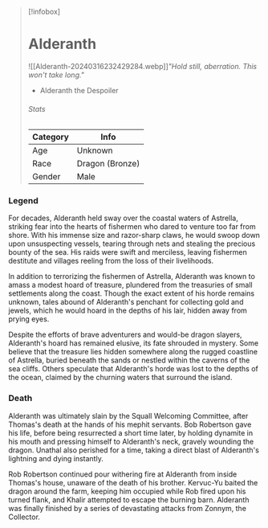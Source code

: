 > [!infobox]
> # Alderanth
> ![[Alderanth-20240316232429284.webp]]*"Hold still, aberration. This won't take long."*
> - Alderanth the Despoiler
> ###### Stats
> | Category |  Info |
> | ---- | ---- |
> | Age | Unknown |
> | Race | Dragon (Bronze) |
> | Gender | Male |

### Legend

For decades, Alderanth held sway over the coastal waters of Astrella, striking fear into the hearts of fishermen who dared to venture too far from shore. With his immense size and razor-sharp claws, he would swoop down upon unsuspecting vessels, tearing through nets and stealing the precious bounty of the sea. His raids were swift and merciless, leaving fishermen destitute and villages reeling from the loss of their livelihoods.

In addition to terrorizing the fishermen of Astrella, Alderanth was known to amass a modest hoard of treasure, plundered from the treasuries of small settlements along the coast. Though the exact extent of his horde remains unknown, tales abound of Alderanth's penchant for collecting gold and jewels, which he would hoard in the depths of his lair, hidden away from prying eyes.

Despite the efforts of brave adventurers and would-be dragon slayers, Alderanth's hoard has remained elusive, its fate shrouded in mystery. Some believe that the treasure lies hidden somewhere along the rugged coastline of Astrella, buried beneath the sands or nestled within the caverns of the sea cliffs. Others speculate that Alderanth's horde was lost to the depths of the ocean, claimed by the churning waters that surround the island.

### Death

Alderanth was ultimately slain by the Squall Welcoming Committee, after Thomas's death at the hands of his mephit servants. Bob Robertson gave his life, before being resurrected a short time later, by holding dynamite in his mouth and pressing himself to Alderanth's neck, gravely wounding the dragon. Unathal also perished for a time, taking a direct blast of Alderanth's lightning and dying instantly.

Rob Robertson continued pour withering fire at Alderanth from inside Thomas's house, unaware of the death of his brother. Kervuc-Yu baited the dragon around the farm, keeping him occupied while Rob fired upon his turned flank, and Khalir attempted to escape the burning barn. Alderanth was finally finished by a series of devastating attacks from Zonnym, the Collector.
